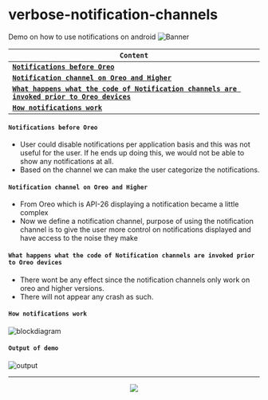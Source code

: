 # verbose-notification-channels
Demo on how to use notifications on android 
![Banner](https://github.com/devrath/verbose-notification-channels/blob/main/assets/notification_channel.jpeg)

| **`Content`** |
| ------- |
| [**`Notifications before Oreo`**](https://github.com/devrath/verbose-notification-channels/blob/main/README.md#notifications-before-oreo) |
| [**`Notification channel on Oreo and Higher`**](https://github.com/devrath/verbose-notification-channels/blob/main/README.md#notification-channel-on-oreo-and-higher) |
| [**`What happens what the code of Notification channels are invoked prior to Oreo devices`**](https://github.com/devrath/verbose-notification-channels/blob/main/README.md#what-happens-what-the-code-of-notification-channels-are-invoked-prior-to-oreo-devices) |
| [**`How notifications work`**](https://github.com/devrath/verbose-notification-channels/blob/main/README.md#how-notifications-work) |


#### `Notifications before Oreo`
* User could disable notifications per application basis and this was not useful for the user. If he ends up doing this, we would not be able to show any notifications at all.
* Based on the channel we can make the user categorize the notifications. 

#### `Notification channel on Oreo and Higher`
* From Oreo which is API-26 displaying a notification became a little complex
* Now we define a notification channel, purpose of using the notification channel is to give the user more control on notifications displayed and have access to the noise they make 

#### `What happens what the code of Notification channels are invoked prior to Oreo devices`
* There wont be any effect since the notification channels only work on oreo and higher versions.
* There will not appear any crash as such.

#### `How notifications work`
![blockdiagram](https://github.com/devrath/verbose-notification-channels/blob/main/assets/notificationflow.png)

#### `Output of demo`
![output](https://github.com/devrath/verbose-notification-channels/blob/main/assets/output.jpg)


-----

<p align="center">
<a><img src="https://forthebadge.com/images/badges/built-for-android.svg"></a>
</p>
